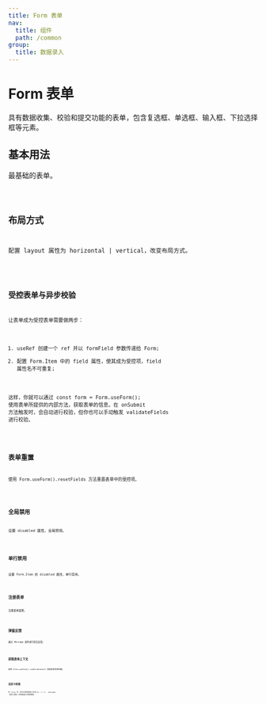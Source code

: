 ```yaml
---
title: Form 表单
nav:
  title: 组件
  path: /common
group:
  title: 数据录入
---
```


# Form 表单

具有数据收集、校验和提交功能的表单，包含复选框、单选框、输入框、下拉选择框等元素。

## 基本用法

最基础的表单。

<code src="./demos/index1.tsx"/>

## 布局方式

配置 layout 属性为 horizontal | vertical，改变布局方式。

<code src="./demos/index2.tsx"/>

## 受控表单与异步校验

让表单成为受控表单需要做两步：

1. useRef 创建一个 ref 并以 formField 参数传递给 Form;
2. 配置 Form.Item 中的 field 属性，使其成为受控项，field 属性名不可重复;

这样，你就可以通过 const form = Form.useForm(); 使用表单所提供的内部方法，获取表单的信息。在 onSubmit 方法触发时，会自动进行校验，但你也可以手动触发 validateFields 进行校验。

<code src="./demos/index3.tsx"/>

## 表单重置

使用 Form.useForm().resetFields 方法重置表单中的受控项。

<code src="./demos/index4.tsx"/>

## 全局禁用

设置 disabled 属性，全局禁用。

<code src="./demos/index5.tsx"/>

## 单行禁用

设置 Form.Item 的 disabled 属性，单行禁用。

<code src="./demos/index7.tsx" />

## 注册表单

注册表单案例。

<code src="./demos/index8.tsx" />

## 弹窗反馈

通过 Message 组件进行提交反馈。

<code src="./demos/index9.tsx" />

## 获取表单上下文

使用 Form.useForm().useFormContext 获取表单受控参数。

<code src="./demos/index10.tsx" />

## 自定义校验

在 rules 中，你可以添加自定义方法{fn: () => , message: '自定义提示'}传递自定义校验规则。

<code src="./demos/index6.tsx"/>

<API />
